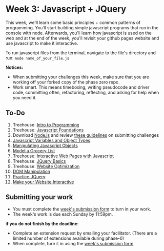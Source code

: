 # Week 3: Javascript + JQuery

This week, we'll learn some basic principles + common patterns of programming. You'll start building simple javascript programs that run in the console with node. Afterwards, you'll learn how javascript is used on the web and at the end of the week, you'll revisit your github pages website and use javascript to make it interactive.

To run javascript files from the terminal, navigate to the file's directory and run: ```node name_of_your_file.js```

**Notices:**
- When submitting your challenges this week, make sure that you are working off your forked copy of the phase zero repo. 
- Work smart. This means timeboxing, writing pseudocode and driver code, committing often, refactoring, reflecting, and asking for help when you need it.

## To-Do

1. Treehouse: [Intro to Programming](http://teamtreehouse.com/library/introduction-to-programming)
2. Treehouse: [Javascript Foundations](http://teamtreehouse.com/library/javascript-foundations)
3. Download [Node.js](http://nodejs.org/download/) and review [these guidelines](../../phase-0-handbook/submission-guidelines) on submitting challenges
4. [Javascript Variables and Object Types](./js-variables-objects)
5. [Manipulating Javascript Objects](./manipulating-js-objects)
6. [Model a Grocery List](./grocery-list)
7. Treehouse: [Interactive Web Pages with Javascript](http://teamtreehouse.com/library/interactive-web-pages-with-javascript)
8. Treehouse: [JQuery Basics](http://teamtreehouse.com/library/jquery-basics)
9. Treehouse: [Website Optimization](http://teamtreehouse.com/library/website-optimization)
11. [DOM Manipulation](./DOM-manipulation)
12. [Practice JQuery](./jquery)
13. [Make your Website Interactive](./interactive-website)

## Submitting your work

- You must complete the [week's submission form](http://goo.gl/forms/y1ZOlZfiSI) to turn in your work.
- The week's work is due each Sunday by 11:59pm.  

**if you do not finish by the deadline:**

- Complete an extension request by emailing your facilitator. (There are a limited number of extensions available during phase-0)
- When complete, turn it in using the [week's submission form](http://goo.gl/forms/y1ZOlZfiSI)

